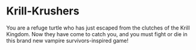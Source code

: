 # Krill-Krushers
You are a refuge turtle who has just escaped from the clutches of the Krill Kingdom. Now they have come to catch you, and you must fight or die in this brand new vampire survivors-inspired game!
